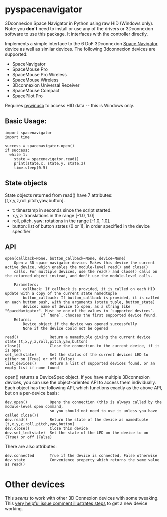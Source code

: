# pyspacenavigator
3Dconnexion Space Navigator in Python using raw HID (Windows only). Note: you **don't** need to install or use any of the drivers or 3Dconnexion software to use this package. It interfaces with the controller directly.

Implements a simple interface to the 6 DoF 3Dconnexion [Space Navigator](http://www.3dconnexion.co.uk/products/spacemouse/spacenavigator.html) device as well as similar devices. The following 3dconnexion devices are supported:

* SpaceNavigator
* SpaceMouse Pro
* SpaceMouse Pro Wireless
* SpaceMouse Wireless
* 3Dconnexion Universal Receiver
* SpaceMouse Compact
* SpacePilot Pro

Requires [pywinusb](https://pypi.python.org/pypi/pywinusb/) to access HID data -- this is Windows only.

## Basic Usage:

    import spacenavigator
    import time
    
    success = spacenavigator.open()
    if success:
      while 1:
        state = spacenavigator.read()
        print(state.x, state.y, state.z)
        time.sleep(0.5)
      
## State objects      
State objects returned from read() have 7 attributes: [t,x,y,z,roll,pitch,yaw,button].

* t: timestamp in seconds since the script started. 
* x,y,z: translations in the range [-1.0, 1.0] 
* roll, pitch, yaw: rotations in the range [-1.0, 1.0].
* button: list of button states (0 or 1), in order specified in the device specifier

## API
    open(callback=None, button_callback=None, device=None)      
        Open a 3D space navigator device. Makes this device the current active device, which enables the module-level read() and close()
        calls. For multiple devices, use the read() and close() calls on the returned object instead, and don't use the module-level calls.
    
        Parameters:        
            callback: If callback is provided, it is called on each HID update with a copy of the current state namedtuple  
            button_callback: If button_callback is provided, it is called on each button push, with the arguments (state_tuple, button_state) 
            device: name of device to open, as a string like "SpaceNavigator". Must be one of the values in `supported_devices`. 
                    If `None`, chooses the first supported device found.            
        Returns:
            Device object if the device was opened successfully
            None if the device could not be opened
        
    read()              Return a namedtuple giving the current device state (t,x,y,z,roll,pitch,yaw,button)
    close()             Close the connection to the current device, if it is open
    set_led(state)      Set the status of the current devices LED to either on (True) or off (False)
    list_devices()      Return a list of supported devices found, or an empty list if none found
    
    
open() returns a DeviceSpec object. If you have multiple 3Dconnexion devices, you can use the object-oriented API to access them individually.
Each object has the following API, which functions exactly as the above API, but on a per-device basis:

    dev.open()          Opens the connection (this is always called by the module-level open command, 
                        so you should not need to use it unless you have called close())
    dev.read()          Return the state of the device as namedtuple [t,x,y,z,roll,pitch,yaw,button]
    dev.close()         Close this device
    dev.set_led(state)  Set the state of the LED on the device to on (True) or off (False)
    
There are also attributes:
    
    dev.connected       True if the device is connected, False otherwise
    dev.state           Convenience property which returns the same value as read()

# Other devices

This *seems* to work with other 3D Connexion devices with some tweaking. This [very helpful issue comment illustrates steps](https://github.com/johnhw/pyspacenavigator/issues/1#issuecomment-2093970390) to get a new device working.

    
    
    


